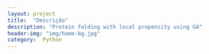```yaml
---
layout: project
title:  "Descrição"
description: "Protein folding with local propensity using GA"
header-img: "img/home-bg.jpg"
category:  Python
---
```

